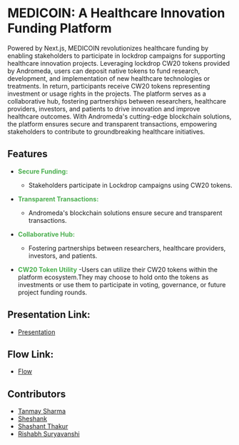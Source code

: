 # MEDICOIN: A Healthcare Innovation Funding Platform

Powered by Next.js, MEDICOIN revolutionizes healthcare funding by enabling stakeholders to participate in lockdrop campaigns for supporting healthcare innovation projects. Leveraging lockdrop CW20 tokens provided by Andromeda, users can deposit native tokens to fund research, development, and implementation of new healthcare technologies or treatments. In return, participants receive CW20 tokens representing investment or usage rights in the projects. The platform serves as a collaborative hub, fostering partnerships between researchers, healthcare providers, investors, and patients to drive innovation and improve healthcare outcomes. With Andromeda's cutting-edge blockchain solutions, the platform ensures secure and transparent transactions, empowering stakeholders to contribute to groundbreaking healthcare initiatives.

## Features

- **<span style="color:#4CAF50">Secure Funding:</span>**
  - Stakeholders participate in Lockdrop campaigns using CW20 tokens.

- **<span style="color:#4CAF50">Transparent Transactions:</span>**
  - Andromeda's blockchain solutions ensure secure and transparent transactions.

- **<span style="color:#4CAF50">Collaborative Hub:</span>**
  - Fostering partnerships between researchers, healthcare providers, investors, and patients.

- **<span style="color:#4CAF50">CW20 Token Utility</span>**
  -Users can utilize their CW20 tokens within the platform ecosystem.They may choose to hold onto the tokens as investments or use them to participate in voting, governance, or future project funding rounds.

## Presentation Link: 
- <span style="color:#4CAF50">[Presentation](https://gamma.app/docs/MEDICOIN--ftc2fihso1em4fj)</span>

## Flow Link: 
- <span style="color:#4CAF50">[Flow](https://whimsical.com/T2miTo4PTH8HyP2EKNSVWz)</span>

## Contributors

- <span style="color:#4CAF50">[Tanmay Sharma](https://github.com/cbof16)</span>
- <span style="color:#4CAF50">[Sheshank](https://github.com/SheshanK017)</span>
- <span style="color:#4CAF50">[Shashant Thakur](https://github.com/thakurshashant)</span>
- <span style="color:#4CAF50">[Rishabh Suryavanshi](https://github.com/rishh01)</span>


